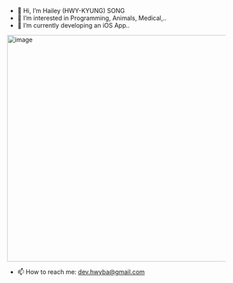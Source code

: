 - 👋 Hi, I’m Hailey (HWY-KYUNG) SONG
- 👀 I’m interested in Programming, Animals, Medical,..
- 🌱 I’m currently developing an iOS App..
<!--- 💞️ I’m looking to collaborate on ---> 

<img width="524" alt="image" src="https://user-images.githubusercontent.com/108180200/219012910-2a5235c7-214b-42a3-94ce-8f55f9c8e9b7.png">

<!---
hwyba28/hwyba28 is a ✨ special ✨ repository because its `README.md` (this file) appears on your GitHub profile.
You can click the Preview link to take a look at your changes.
--->
<!--
<img width="420" alt="image" src="https://user-images.githubusercontent.com/108180200/178365683-6e725bcb-c986-41a0-8551-04b77581536b.png">
-->
- 📫 How to reach me: dev.hwyba@gmail.com
